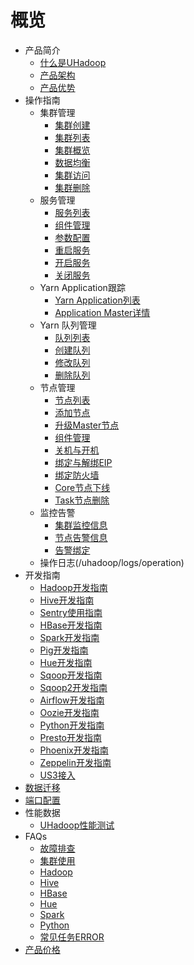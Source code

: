 # 概览

* 产品简介
    * [什么是UHadoop](/uhadoop/introduction/concept)
    * [产品架构](/uhadoop/introduction/architecture)
    * [产品优势](/uhadoop/introduction/advantages)
* 操作指南
    * 集群管理
        * [集群创建](/uhadoop/guide/instance/create)
        * [集群列表](/uhadoop/guide/instance/list)
        * [集群概览](/uhadoop/guide/instance/detail)
        * [数据均衡](/uhadoop/guide/instance/balance)
        * [集群访问](/uhadoop/guide/instance/client)
        * [集群删除](/uhadoop/guide/instance/delete)
    * 服务管理
        * [服务列表](/uhadoop/guide/service/list)
        * [组件管理](/uhadoop/guide/service/manage)
        * [参数配置](/uhadoop/guide/service/config)
        * [重启服务](/uhadoop/guide/service/restart)
        * [开启服务](/uhadoop/guide/service/install)
        * [关闭服务](/uhadoop/guide/service/shutdown)
    * Yarn Application跟踪
        * [Yarn Application列表](/uhadoop/guide/application/list)
        * [Application Master详情](/uhadoop/guide/application/detail)
    * Yarn 队列管理
        * [队列列表](/uhadoop/guide/queue/list)
        * [创建队列](/uhadoop/guide/queue/create)
        * [修改队列](/uhadoop/guide/queue/update)
        * [删除队列](/uhadoop/guide/queue/delete)
    * 节点管理
        * [节点列表](/uhadoop/guide/node/list)
        * [添加节点](/uhadoop/guide/node/add)
        * [升级Master节点](/uhadoop/guide/node/upgrade)
        * [组件管理](/uhadoop/guide/node/components)
        * [关机与开机](/uhadoop/guide/node/reboot)
        * [绑定与解绑EIP](/uhadoop/guide/node/eip)
        * [绑定防火墙](/uhadoop/guide/node/firewall)
        * [Core节点下线](/uhadoop/guide/node/core_delete)
        * [Task节点删除](/uhadoop/guide/node/task_delete)
    * 监控告警
        * [集群监控信息](/uhadoop/monitor/cluster)
        * [节点告警信息](/uhadoop/monitor/node)
        * [告警绑定](/uhadoop/monitor/alarm)
    * 操作日志(/uhadoop/logs/operation)
* 开发指南
    * [Hadoop开发指南](/uhadoop/developer/hadoopdev)
    * [Hive开发指南](/uhadoop/developer/hivedev)
    * [Sentry使用指南](/uhadoop/developer/sentrydev)
    * [HBase开发指南](/uhadoop/developer/hbasedev)
    * [Spark开发指南](/uhadoop/developer/sparkdev)
    * [Pig开发指南](/uhadoop/developer/pigdev)
    * [Hue开发指南](/uhadoop/developer/huedev)
    * [Sqoop开发指南](/uhadoop/developer/sqoopdev)
    * [Sqoop2开发指南](/uhadoop/developer/sqoop2dev)
    * [Airflow开发指南](/uhadoop/developer/airflowdev)
    * [Oozie开发指南](/uhadoop/developer/ooziedev)
    * [Python开发指南](/uhadoop/developer/pythondev)
    * [Presto开发指南](/uhadoop/developer/prestodev)
    * [Phoenix开发指南](/uhadoop/developer/phoenixdev)
    * [Zeppelin开发指南](/uhadoop/developer/zeppelindev)
    * [US3接入](/uhadoop/developer/us3)
* [数据迁移](/uhadoop/migration)
* [端口配置](/uhadoop/port)
* 性能数据
    * [UHadoop性能测试](/uhadoop/testdata/uhadoop)
* FAQs
    * [故障排查](/uhadoop/user/troubleshooting)
    * [集群使用](/uhadoop/user/general)
    * [Hadoop](/uhadoop/user/hadoop)
    * [Hive](/uhadoop/user/hive)
    * [HBase](/uhadoop/user/hbase)
    * [Hue](/uhadoop/user/hue)
    * [Spark](/uhadoop/user/spark)
    * [Python](/uhadoop/user/python)
    * [常见任务ERROR](/uhadoop/user/error)
* [产品价格](/uhadoop/price)
